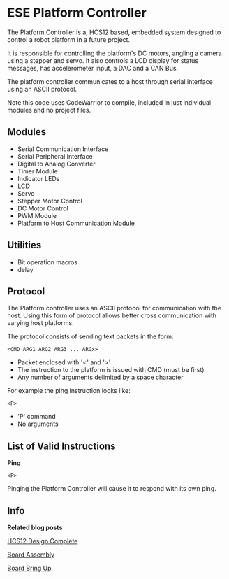 
ESE Platform Controller
=======================

The Platform Controller is a, HCS12 based, embedded system designed to control a robot platform in a future project.

It is responsible for controlling the platform's DC motors, angling a camera using a stepper and servo. It also controls a LCD display for status messages, has accelerometer input, a DAC and a CAN Bus. 

The platform controller communicates to a host through serial interface using an ASCII protocol.

Note this code uses CodeWarrior to compile, included in just individual modules and no project files.

Modules
-------

* Serial Communication Interface
* Serial Peripheral Interface
* Digital to Analog Converter
* Timer Module
* Indicator LEDs
* LCD
* Servo
* Stepper Motor Control
* DC Motor Control
* PWM Module
* Platform to Host Communication Module

Utilities
---------

* Bit operation macros
* delay

Protocol
--------

The Platform controller uses an ASCII protocol for communication with the host. Using this form of protocol allows better cross communication with varying host platforms.

The protocol consists of sending text packets in the form:

	<CMD ARG1 ARG2 ARG3 ... ARGx>

* Packet enclosed with '<' and '>'
* The instruction to the platform is issued with CMD (must be first)
* Any number of arguments delimited by a space character

For example the ping instruction looks like:

	<P>

* 'P' command
* No arguments

List of Valid Instructions
--------------------------

**Ping**

	<P>

Pinging the Platform Controller will cause it to respond with its own ping.


Info
----

**Related blog posts**

[HCS12 Design Complete](http://nnarain.github.io/2015/02/28/HCS12%20Board%20Complete!.html)

[Board Assembly](http://nnarain.github.io/2015/03/18/Board%20Assembly!!!.html)

[Board Bring Up](http://nnarain.github.io/2015/03/27/Board%20Bring%20Up.html)


